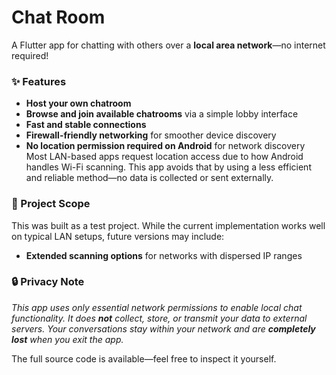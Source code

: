 # Chat Room

A Flutter app for chatting with others over a **local area network**—no internet required!

### ✨ Features

- **Host your own chatroom**
- **Browse and join available chatrooms** via a simple lobby interface
- **Fast and stable connections**
- **Firewall-friendly networking** for smoother device discovery
- **No location permission required on Android** for network discovery  
    Most LAN-based apps request location access due to how Android handles Wi-Fi scanning. This app avoids that by using a less efficient and reliable method—no data is collected or sent externally.

### 🧪 Project Scope

This was built as a test project. While the current implementation works well on typical LAN setups, future versions may include:

- **Extended scanning options** for networks with dispersed IP ranges

### 🔒 Privacy Note

_This app uses only essential network permissions to enable local chat functionality. It does **not** collect, store, or transmit your data to external servers. Your conversations stay within your network and are **completely lost** when you exit the app._

The full source code is available—feel free to inspect it yourself.

